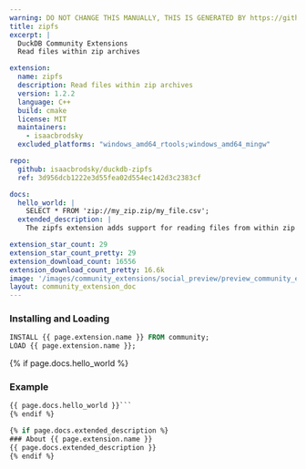 ```yaml
---
warning: DO NOT CHANGE THIS MANUALLY, THIS IS GENERATED BY https://github/duckdb/community-extensions repository, check README there
title: zipfs
excerpt: |
  DuckDB Community Extensions
  Read files within zip archives

extension:
  name: zipfs
  description: Read files within zip archives
  version: 1.2.2
  language: C++
  build: cmake
  license: MIT
  maintainers:
    - isaacbrodsky
  excluded_platforms: "windows_amd64_rtools;windows_amd64_mingw"

repo:
  github: isaacbrodsky/duckdb-zipfs
  ref: 3d956dcb1222e3d55fea02d554ec142d3c2383cf

docs:
  hello_world: |
    SELECT * FROM 'zip://my_zip.zip/my_file.csv';
  extended_description: |
    The zipfs extension adds support for reading files from within zip archives.

extension_star_count: 29
extension_star_count_pretty: 29
extension_download_count: 16556
extension_download_count_pretty: 16.6k
image: '/images/community_extensions/social_preview/preview_community_extension_zipfs.png'
layout: community_extension_doc
---
```


### Installing and Loading
```sql
INSTALL {{ page.extension.name }} FROM community;
LOAD {{ page.extension.name }};
```

{% if page.docs.hello_world %}
### Example
```sql
{{ page.docs.hello_world }}```
{% endif %}

{% if page.docs.extended_description %}
### About {{ page.extension.name }}
{{ page.docs.extended_description }}
{% endif %}


